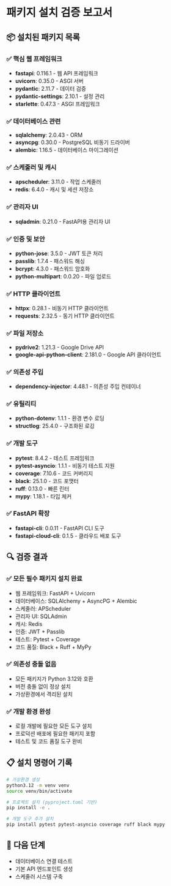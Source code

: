 # 패키지 설치 검증 보고서

## 📦 설치된 패키지 목록

### ✅ 핵심 웹 프레임워크
- **fastapi**: 0.116.1 - 웹 API 프레임워크
- **uvicorn**: 0.35.0 - ASGI 서버
- **pydantic**: 2.11.7 - 데이터 검증
- **pydantic-settings**: 2.10.1 - 설정 관리
- **starlette**: 0.47.3 - ASGI 프레임워크

### ✅ 데이터베이스 관련
- **sqlalchemy**: 2.0.43 - ORM
- **asyncpg**: 0.30.0 - PostgreSQL 비동기 드라이버
- **alembic**: 1.16.5 - 데이터베이스 마이그레이션

### ✅ 스케줄러 및 캐시
- **apscheduler**: 3.11.0 - 작업 스케줄러
- **redis**: 6.4.0 - 캐시 및 세션 저장소

### ✅ 관리자 UI
- **sqladmin**: 0.21.0 - FastAPI용 관리자 UI

### ✅ 인증 및 보안
- **python-jose**: 3.5.0 - JWT 토큰 처리
- **passlib**: 1.7.4 - 패스워드 해싱
- **bcrypt**: 4.3.0 - 패스워드 암호화
- **python-multipart**: 0.0.20 - 파일 업로드

### ✅ HTTP 클라이언트
- **httpx**: 0.28.1 - 비동기 HTTP 클라이언트
- **requests**: 2.32.5 - 동기 HTTP 클라이언트

### ✅ 파일 저장소
- **pydrive2**: 1.21.3 - Google Drive API
- **google-api-python-client**: 2.181.0 - Google API 클라이언트

### ✅ 의존성 주입
- **dependency-injector**: 4.48.1 - 의존성 주입 컨테이너

### ✅ 유틸리티
- **python-dotenv**: 1.1.1 - 환경 변수 로딩
- **structlog**: 25.4.0 - 구조화된 로깅

### ✅ 개발 도구
- **pytest**: 8.4.2 - 테스트 프레임워크
- **pytest-asyncio**: 1.1.1 - 비동기 테스트 지원
- **coverage**: 7.10.6 - 코드 커버리지
- **black**: 25.1.0 - 코드 포맷터
- **ruff**: 0.13.0 - 빠른 린터
- **mypy**: 1.18.1 - 타입 체커

### ✅ FastAPI 확장
- **fastapi-cli**: 0.0.11 - FastAPI CLI 도구
- **fastapi-cloud-cli**: 0.1.5 - 클라우드 배포 도구

## 🔍 검증 결과

### ✅ 모든 필수 패키지 설치 완료
- 웹 프레임워크: FastAPI + Uvicorn
- 데이터베이스: SQLAlchemy + AsyncPG + Alembic
- 스케줄러: APScheduler
- 관리자 UI: SQLAdmin
- 캐시: Redis
- 인증: JWT + Passlib
- 테스트: Pytest + Coverage
- 코드 품질: Black + Ruff + MyPy

### ✅ 의존성 충돌 없음
- 모든 패키지가 Python 3.12와 호환
- 버전 충돌 없이 정상 설치
- 가상환경에서 격리된 설치

### ✅ 개발 환경 완성
- 로컬 개발에 필요한 모든 도구 설치
- 프로덕션 배포에 필요한 패키지 포함
- 테스트 및 코드 품질 도구 완비

## 📋 설치 명령어 기록

```bash
# 가상환경 생성
python3.12 -m venv venv
source venv/bin/activate

# 프로젝트 설치 (pyproject.toml 기반)
pip install -e .

# 개발 도구 추가 설치
pip install pytest pytest-asyncio coverage ruff black mypy
```

## 🎯 다음 단계
- 데이터베이스 연결 테스트
- 기본 API 엔드포인트 생성
- 스케줄러 시스템 구축
